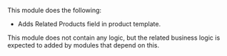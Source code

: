This module does the following:

- Adds Related Products field in product template.

This module does not contain any logic, but the related business logic
is expected to added by modules that depend on this.
